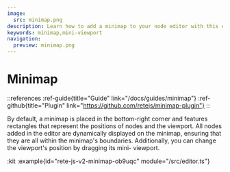 ```yaml
---
image:
  src: minimap.png
description: Learn how to add a minimap to your node editor with this example. By default, the minimap displays rectangles that represent the positions of nodes and the viewport, ensuring that all nodes are within the minimap's boundaries. Drag the mini-viewport to change the viewport's position and enjoy a more organized and structured workflow
keywords: minimap,mini-viewport
navigation:
  preview: minimap.png
---
```


# Minimap

::references
:ref-guide{title="Guide" link="/docs/guides/minimap"}
:ref-github{title="Plugin" link="https://github.com/retejs/minimap-plugin"}
::

By default, a minimap is placed in the bottom-right corner and features rectangles that represent the positions of nodes and the viewport. All nodes added in the editor are dynamically displayed on the minimap, ensuring that they are all within the minimap's boundaries. Additionally, you can change the viewport's position by dragging its mini- viewport.

:kit
:example{id="rete-js-v2-minimap-ob9uqc" module="/src/editor.ts"}
